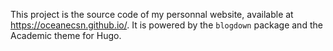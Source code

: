 
This project is the source code of my personnal website, available at <https://oceanecsn.github.io/>.
It is powered by the ```blogdown``` package and the Academic theme for Hugo. 